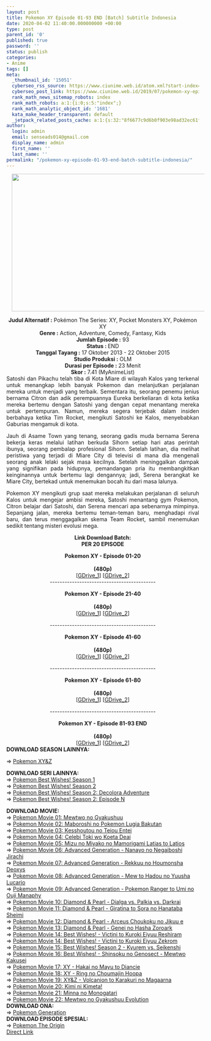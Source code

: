 ```yaml
---
layout: post
title: Pokemon XY Episode 01-93 END [Batch] Subtitle Indonesia
date: 2020-04-02 11:40:00.000000000 +00:00
type: post
parent_id: '0'
published: true
password: ''
status: publish
categories:
- Anime
tags: []
meta:
  _thumbnail_id: '15051'
  cyberseo_rss_source: https://www.ciunime.web.id/atom.xml?start-index=901&max-results=150
  cyberseo_post_link: https://www.ciunime.web.id/2019/07/pokemon-xy-episode-01-93-end-batch.html
  rank_math_news_sitemap_robots: index
  rank_math_robots: a:1:{i:0;s:5:"index";}
  rank_math_analytic_object_id: '1681'
  kata_make_header_transparent: default
  _jetpack_related_posts_cache: a:1:{s:32:"8f6677c9d6b0f903e98ad32ec61f8deb";a:2:{s:7:"expires";i:1655337212;s:7:"payload";a:0:{}}}
author:
  login: admin
  email: senseads014@gmail.com
  display_name: admin
  first_name: ''
  last_name: ''
permalink: "/pokemon-xy-episode-01-93-end-batch-subtitle-indonesia/"
---
```

<div class="separator" style="clear: both; text-align: center;"><a href="https://1.bp.blogspot.com/-zRZGPqYBvSo/XS2QIOBfTjI/AAAAAAAAb0Y/iJS0g9VZkXIxuCxZ3MW24XYO62KDmb68wCLcBGAs/s1600/Pokemon%2BXY.jpg" imageanchor="1" style="margin-left: 1em; margin-right: 1em;"><img border="0" data-original-height="720" data-original-width="1280" height="360" src="{{ site.baseurl }}/assets/2020/04/Pokemon%2BXY.jpg" width="640" /></a></div>
<p>
<div style="text-align: center;"><b>Judul</b><b><b> Alternatif</b> :</b> Pokémon The Series: XY, Pocket Monsters XY, Pokémon XY</div>
<div style="text-align: center;"><b><b>Genre :</b></b> Action, Adventure, Comedy, Fantasy, Kids</div>
<div style="text-align: center;"><b>Jumlah Episode :</b> 93<br /><b>Status :&nbsp;</b>END<br /><b>Tanggal Tayang :</b> 17 Oktober 2013 - 22 Oktober 2015<br /><b>Studio Produksi :</b> OLM<br /><b>Durasi per Episode :</b> 23 Menit</div>
<div style="text-align: center;"><b>Skor :</b> 7.41 (MyAnimeList)</div>
<div style="text-align: center;"></div>
<div style="text-align: justify;">Satoshi dan Pikachu telah tiba di Kota Miare di wilayah Kalos yang terkenal untuk menangkap lebih banyak Pokemon dan melanjutkan perjalanan mereka untuk menjadi yang terbaik. Sementara itu, seorang penemu jenius bernama Citron dan adik perempuannya Eureka berkeliaran di kota ketika mereka bertemu dengan Satoshi yang dengan cepat menantang mereka untuk pertempuran. Namun, mereka segera terjebak dalam insiden berbahaya ketika Tim Rocket, mengikuti Satoshi ke Kalos, menyebabkan Gaburias mengamuk di kota.</p>
<p>Jauh di Asame Town yang tenang, seorang gadis muda bernama Serena bekerja keras melalui latihan berkuda Sihorn setiap hari atas perintah ibunya, seorang pembalap profesional Sihorn. Setelah latihan, dia melihat peristiwa yang terjadi di Miare City di televisi di mana dia mengenali seorang anak lelaki sejak masa kecilnya. Setelah meninggalkan dampak yang signifikan pada hidupnya, pemandangan pria itu membangkitkan keinginannya untuk bertemu lagi dengannya; jadi, Serena berangkat ke Miare City, bertekad untuk menemukan bocah itu dari masa lalunya.</p>
<p>Pokemon XY mengikuti grup saat mereka melakukan perjalanan di seluruh Kalos untuk mengejar ambisi mereka, Satoshi menantang gym Pokemon, Citron belajar dari Satoshi, dan Serena mencari apa sebenarnya mimpinya. Sepanjang jalan, mereka bertemu teman-teman baru, menghadapi rival baru, dan terus menggagalkan skema Team Rocket, sambil menemukan sedikit tentang misteri evolusi mega.</p></div>
<div style="text-align: justify;"></div>
<div style="text-align: justify;"></div>
<div style="text-align: center;"><b>Link Download Batch:</b></div>
<div style="text-align: center;"><b>PER 20 EPISODE</b></p>
<div style="text-align: center;"><b>Pokemon XY - Episode 01-20</b><br /><b><br /></b><b>(480p)</b><br />[<a href="https://drive.google.com/uc?id=1ODpbFVVOMzXQQxPLA2fXnnbEq7cIHE7M" target="_blank" rel="noopener">GDrive_1</a>] [<a href="https://drive.google.com/uc?id=1-8VNzXpaBPzZYCBkMBrEl5_YyElwQ9kB" target="_blank" rel="noopener">GDrive_2</a>]</div>
</div>
<div style="text-align: center;">-------------------------------------------</p>
</div>
<div style="text-align: center;"><b>Pokemon XY - Episode 21-40</b><br /><b><br /></b><b>(480p)</b><br />[<a href="https://drive.google.com/uc?id=1MpX5yHzOZ2hXaARamLjkI7JNwrs6Hqjv" target="_blank" rel="noopener">GDrive_1</a>] [<a href="https://drive.google.com/uc?id=1tCbjgwt6MD6v3P8oJmOKa5l9q2xZ-ujW" target="_blank" rel="noopener">GDrive_2</a>]</p>
<div style="text-align: center;">-------------------------------------------</p>
</div>
<div style="text-align: center;"><b>Pokemon XY - Episode 41-60</b><br /><b><br /></b><b>(480p)</b><br />[<a href="https://drive.google.com/uc?id=1kBn0Q5CRBLBcHZmAhLTpLdhnwAO060RB" target="_blank" rel="noopener">GDrive_1</a>] [<a href="https://drive.google.com/uc?id=1SkzwqvFYNueYA7fRSCJEsT4RnTnVEVNm" target="_blank" rel="noopener">GDrive_2</a>]</p>
<div style="text-align: center;">-------------------------------------------</p>
</div>
<div style="text-align: center;"><b>Pokemon XY - Episode 61-80</b><br /><b><br /></b><b>(480p)</b><br />[<a href="https://drive.google.com/uc?id=1YGGCHUcu7Y2xVTsLqx-7sKA4ey2amhDC" target="_blank" rel="noopener">GDrive_1</a>] [<a href="https://drive.google.com/uc?id=1_tNC4bixioYrKIf_aoOezmmZwFdhISSp" target="_blank" rel="noopener">GDrive_2</a>]</p>
<div style="text-align: center;">-------------------------------------------</p>
</div>
<div style="text-align: center;"><b>Pokemon XY - Episode 81-93 END</b><br /><b><br /></b><b>(480p)</b><br />[<a href="https://drive.google.com/uc?id=19hnkgzTm3MsI4T_uG_LwTpY9fQHGr5VT" target="_blank" rel="noopener">GDrive_1</a>] [<a href="https://drive.google.com/uc?id=1MsBuqGkVFrRAt8eAFzB_FGTbNRF3Gbo3" target="_blank" rel="noopener">GDrive_2</a>]
<div style="text-align: left;"></div>
<div style="text-align: left;"><b>DOWNLOAD&nbsp;</b><b>SEASON&nbsp;</b><b>LAINNYA:</b></p>
<p>=&gt;&nbsp;<a href="https://www.ciunime.web.id/2019/07/pokemon-xy-episode-01-47-end-batch.html" target="_blank" rel="noopener">Pokemon XY&amp;Z</a></p>
</div>
<div style="text-align: left;"><b>DOWNLOAD </b><b>SERI</b><b>&nbsp;LAINNYA:</b></div>
<div style="text-align: left;">=&gt;&nbsp;<a href="https://www.ciunime.web.id/2019/07/pokemon-best-wishes-season-1-episode-01.html" target="_blank" rel="noopener">Pokemon Best Wishes! Season 1</a></div>
<div style="text-align: left;">=&gt;&nbsp;<a href="https://www.ciunime.web.id/2019/07/pokemon-best-wishes-season-2-episode-01.html" target="_blank" rel="noopener">Pokemon Best Wishes! Season 2</a></div>
<div style="text-align: left;">=&gt;&nbsp;<a href="https://www.ciunime.web.id/2019/07/pokemon-best-wishes-season-2-decolora.html" target="_blank" rel="noopener">Pokemon Best Wishes! Season 2: Decolora Adventure</a><br />=&gt;&nbsp;<a href="https://www.ciunime.web.id/2019/07/pokemon-best-wishes-season-2-episode-n.html" target="_blank" rel="noopener">Pokemon Best Wishes! Season 2: Episode N</a></p>
<div style="text-align: left;"><b>DOWNLOAD MOVIE:</b></div>
<div style="text-align: left;">=&gt;&nbsp;<a href="https://www.ciunime.web.id/2019/01/pokemon-movie-01-mewtwo-no-gyakushuu.html" target="_blank" rel="noopener">Pokemon Movie 01: Mewtwo no Gyakushuu</a></div>
<div style="text-align: left;">=&gt;&nbsp;<a href="https://www.ciunime.web.id/2019/01/pokemon-movie-02-maboroshi-no-pokemon.html" target="_blank" rel="noopener">Pokemon Movie 02: Maboroshi no Pokemon Lugia Bakutan</a></div>
<div style="text-align: left;">=&gt;&nbsp;<a href="https://www.ciunime.web.id/2019/01/pokemon-movie-03-kesshoutou-no-teiou.html" target="_blank" rel="noopener">Pokemon Movie 03: Kesshoutou no Teiou Entei</a></div>
<div style="text-align: left;">=&gt;&nbsp;<a href="https://www.ciunime.web.id/2019/01/pokemon-movie-04-celebi-toki-wo-koeta.html" target="_blank" rel="noopener">Pokemon Movie 04: Celebi Toki wo Koeta Deai</a></div>
<div style="text-align: left;">=&gt;&nbsp;<a href="https://www.ciunime.web.id/2019/01/pokemon-movie-05-mizu-no-miyako-no.html" target="_blank" rel="noopener">Pokemon Movie 05: Mizu no Miyako no Mamorigami Latias to Latios</a></div>
<div style="text-align: left;">=&gt;&nbsp;<a href="https://www.ciunime.web.id/2019/01/pokemon-movie-06-advanced-generation.html" target="_blank" rel="noopener">Pokemon Movie 06: Advanced Generation - Nanayo no Negaiboshi Jirachi</a></div>
<div style="text-align: left;">=&gt;&nbsp;<a href="https://www.ciunime.web.id/2019/01/pokemon-movie-07-advanced-generation.html" target="_blank" rel="noopener">Pokemon Movie 07: Advanced Generation - Rekkuu no Houmonsha Deoxys</a></div>
<div style="text-align: left;">=&gt;&nbsp;<a href="https://www.ciunime.web.id/2019/01/pokemon-movie-08-advanced-generation.html" target="_blank" rel="noopener">Pokemon Movie 08: Advanced Generation - Mew to Hadou no Yuusha Lucario</a></div>
<div style="text-align: left;">=&gt;&nbsp;<a href="https://www.ciunime.web.id/2019/01/pokemon-movie-09-advanced-generation.html" target="_blank" rel="noopener">Pokemon Movie 09: Advanced Generation - Pokemon Ranger to Umi no Ouji Manaphy</a></div>
<div style="text-align: left;">=&gt;&nbsp;<a href="https://www.ciunime.web.id/2019/01/pokemon-movie-10-diamond-pearl-dialga.html" target="_blank" rel="noopener">Pokemon Movie 10: Diamond &amp; Pearl - Dialga vs. Palkia vs. Darkrai</a></div>
<div style="text-align: left;">=&gt;&nbsp;<a href="https://www.ciunime.web.id/2019/01/pokemon-movie-11-diamond-pearl-giratina.html" target="_blank" rel="noopener">Pokemon Movie 11: Diamond &amp; Pearl - Giratina to Sora no Hanataba Sheimi</a></div>
<div style="text-align: left;">=&gt;&nbsp;<a href="https://www.ciunime.web.id/2019/01/pokemon-movie-12-diamond-pearl-arceus.html" target="_blank" rel="noopener">Pokemon Movie 12: Diamond &amp; Pearl - Arceus Choukoku no Jikuu e</a></div>
<div style="text-align: left;">=&gt;&nbsp;<a href="https://www.ciunime.web.id/2019/01/pokemon-movie-13-diamond-pearl-genei-no.html" target="_blank" rel="noopener">Pokemon Movie 13: Diamond &amp; Pearl - Genei no Hasha Zoroark</a></div>
<div style="text-align: left;">=&gt;&nbsp;<a href="https://www.ciunime.web.id/2019/01/pokemon-movie-14-best-wishes-victini-to.html" target="_blank" rel="noopener">Pokemon Movie 14: Best Wishes! - Victini to Kuroki Eiyuu Reshiram</a></div>
<div style="text-align: left;">=&gt;&nbsp;<a href="https://www.ciunime.web.id/2019/01/pokemon-movie-14-best-wishes-victini-to_28.html" target="_blank" rel="noopener">Pokemon Movie 14: Best Wishes! - Victini to Kuroki Eiyuu Zekrom</a></div>
<div style="text-align: left;">=&gt;&nbsp;<a href="https://www.ciunime.web.id/2019/01/pokemon-movie-15-best-wishes-season-2.html" target="_blank" rel="noopener">Pokemon Movie 15: Best Wishes! Season 2 - Kyurem vs. Seikenshi</a></div>
<div style="text-align: left;">=&gt;&nbsp;<a href="https://www.ciunime.web.id/2019/01/pokemon-movie-16-best-wishes-shinsoku.html" target="_blank" rel="noopener">Pokemon Movie 16: Best Wishes! - Shinsoku no Genosect - Mewtwo Kakusei</a></div>
<div style="text-align: left;">=&gt;&nbsp;<a href="https://www.ciunime.web.id/2019/01/pokemon-movie-17-xy-hakai-no-mayu-to.html" target="_blank" rel="noopener">Pokemon Movie 17: XY - Hakai no Mayu to Diancie</a></div>
<div style="text-align: left;">=&gt;&nbsp;<a href="https://www.ciunime.web.id/2019/01/pokemon-movie-18-xy-ring-no-choumajin.html" target="_blank" rel="noopener">Pokemon Movie 18: XY - Ring no Choumajin Hoopa</a></div>
<div style="text-align: left;">=&gt;&nbsp;<a href="https://www.ciunime.web.id/2019/01/pokemon-movie-19-xy-volcanion-to.html" target="_blank" rel="noopener">Pokemon Movie 19: XY&amp;Z - Volcanion to Karakuri no Magaarna</a></div>
<div style="text-align: left;">=&gt;&nbsp;<a href="https://www.ciunime.web.id/2019/01/pokemon-movie-20-kimi-ni-kimeta-movie.html" target="_blank" rel="noopener">Pokemon Movie 20: Kimi ni Kimeta!</a></div>
<div style="text-align: left;">=&gt;&nbsp;<a href="https://www.ciunime.web.id/2019/07/pokemon-movie-21-minna-no-monogatari.html" target="_blank" rel="noopener">Pokemon Movie 21: Minna no Monogatari</a></div>
<div style="text-align: left;">=&gt;&nbsp;<a href="https://www.ciunime.web.id/2020/01/pokemon-movie-22-mewtwo-no-gyakushuu.html" target="_blank" rel="noopener">Pokemon Movie 22: Mewtwo no Gyakushuu Evolution</a></div>
<div style="text-align: left;">
<div style="text-align: left;"><b>DOWNLOAD&nbsp;</b><b>ONA</b><b>:</b></div>
<div style="text-align: left;">=&gt;&nbsp;<a href="https://www.ciunime.web.id/2019/07/pokemon-generation-episode-01-18-end.html" target="_blank" rel="noopener">Pokemon Generation</a></div>
<div style="text-align: left;">
<div style="text-align: left;"><b>DOWNLOAD EPISODE SPESIAL:</b></div>
<div style="text-align: left;">=&gt;&nbsp;<a href="https://www.ciunime.web.id/2019/07/pokemon-origin-episode-01-04-end-batch.html" target="_blank" rel="noopener">Pokemon The Origin</a></div>
<div style="text-align: left;"></div>
</div>
</div>
</div>
</div>
</div>
</div>
</div>
<link rel="stylesheet" href="https://cdnjs.cloudflare.com/ajax/libs/font-awesome/4.7.0/css/font-awesome.min.css" />
<div class="divbtn"> <a href="https://handymansurrender.com/fihup8buzv?key=94550f7ce39444073321dde3b8782f97" class="btn"><i class="fa fa-download"></i> Direct Link</a> </div>
